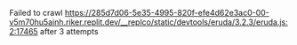 Failed to crawl https://285d7d06-5e35-4995-820f-efe4d62e3ac0-00-v5m70hu5ainh.riker.replit.dev/__replco/static/devtools/eruda/3.2.3/eruda.js:2:17465 after 3 attempts